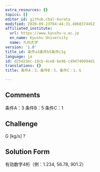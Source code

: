 ```yaml
---
extra_resources: {}
topics: []
editor_id: github.cbal-kurata
modified: 2020-09-23T04:44:31.406837445Z
affiliated_institute:
  url: https://www.kyushu-u.ac.jp
  en_name: Kyushu University
  name: 九州大学
version: '1.0'
title_id: 条件a3条件b5条件c1g
language: ja
id: d25d23ec-19cb-4ce8-be96-c494740994d1
translations: {}
title: 条件A：3，条件B：5，条件C：1，G

---
```


## Comments
条件A：3
条件B：5
条件C：1

## Challenge
G [kg/s] ?

## Solution Form
有効数字4桁（例：1.234,  56.78,  901.2）




